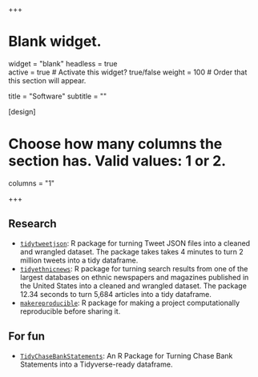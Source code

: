 +++
# Blank widget.
widget = "blank"
headless = true  
active = true  # Activate this widget? true/false
weight = 100  # Order that this section will appear.

title = "Software"
subtitle = ""

[design]
  # Choose how many columns the section has. Valid values: 1 or 2.
  columns = "1"

+++

## Research 

- [`tidytweetjson`](https://jaeyk.github.io/tidytweetjson/): R package for turning Tweet JSON files into a cleaned and wrangled dataset. The package takes takes 4 minutes to turn 2 million tweets into a tidy dataframe.
- [`tidyethnicnews`](https://jaeyk.github.io/tidyethnicnews/): R package for turning search results from one of the largest databases on ethnic newspapers and magazines published in the United States into a cleaned and wrangled dataset. The package 12.34 seconds to turn 5,684 articles into a tidy dataframe.
- [`makereproducible`](https://jaeyk.github.io/makereproducible/): R package for making a project computationally reproducible before sharing it.

## For fun 

- [`TidyChaseBankStatements`](https://jaeyk.github.io/TidyChaseBankStatements/): An R Package for Turning Chase Bank Statements into a Tidyverse-ready dataframe.
